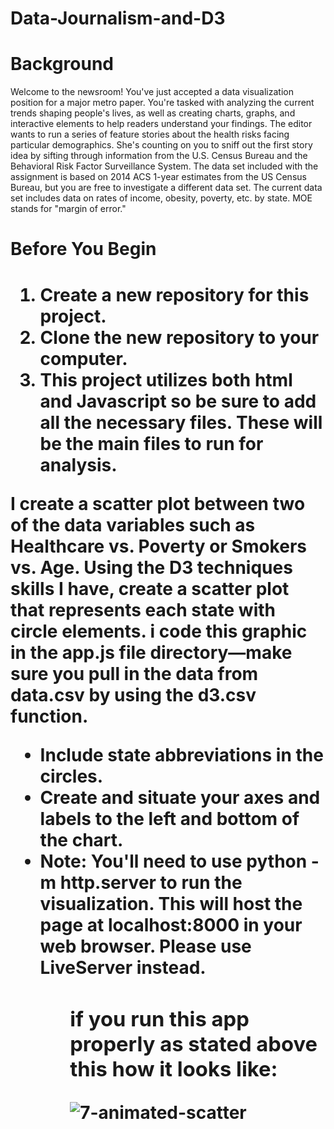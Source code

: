 # Data-Journalism-and-D3
<h1>Background</h1>
<p>Welcome to the newsroom! You've just accepted a data visualization position for a major metro paper. You're tasked with analyzing the current trends shaping people's lives, as well as creating charts, graphs, and interactive elements to help readers understand your findings.
The editor wants to run a series of feature stories about the health risks facing particular demographics. She's counting on you to sniff out the first story idea by sifting through information from the U.S. Census Bureau and the Behavioral Risk Factor Surveillance System.
The data set included with the assignment is based on 2014 ACS 1-year estimates from the US Census Bureau, but you are free to investigate a different data set. The current data set includes data on rates of income, obesity, poverty, etc. by state. MOE stands for "margin of error." </p>

<h1>Before You Begin<h1>

<ol>
<li>Create a new repository for this project.</li>


<li>Clone the new repository to your computer.</li>


<li>This project utilizes both html and Javascript so be sure to add all the necessary files. These will be the main files to run for analysis.</li>



</ol>

I create a scatter plot between two of the data variables such as Healthcare vs. Poverty or Smokers vs. Age.
Using the D3 techniques skills I have, create a scatter plot that represents each state with circle elements. i code this graphic in the app.js file  directory—make sure you pull in the data from data.csv by using the d3.csv function. 

<ul>
<li>Include state abbreviations in the circles.</>


<li>Create and situate your axes and labels to the left and bottom of the chart.</li>


<li>Note: You'll need to use python -m http.server to run the visualization. This will host the page at localhost:8000 in your web browser. Please use LiveServer instead.</l>
<ul>

<h3>if you run this app properly as stated above this how it looks like:</h3>


<img src="https://user-images.githubusercontent.com/75814760/116644340-b7b09d80-a938-11eb-8b3b-0011cf93fee6.gif" alt="7-animated-scatter" style="max-width:100%;">
